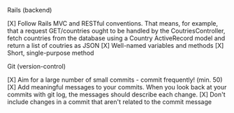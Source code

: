 Rails (backend)

 [X] Follow Rails MVC and RESTful conventions. That means, for example, that a request GET/countries ought to be handled by the CoutriesController, fetch countries from the database using a Country ActiveRecord model and return a list of coutries as JSON
 [X] Well-named variables and methods
 [X] Short, single-purpose method

Git (version-control)

[X] Aim for a large number of small commits - commit frequently! (min. 50)
[X]  Add meaningful messages to your commits. When you look back at your commits with git log, the messages should describe each change.
[X] Don't include changes in a commit that aren't related to the commit message
